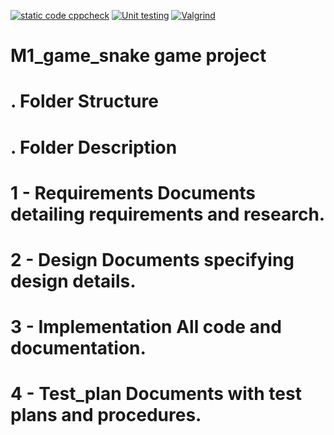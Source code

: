 [![static code cppcheck](https://github.com/sridi17/M1_game_snake-game-project/actions/workflows/cppcheck.yml/badge.svg)](https://github.com/sridi17/M1_game_snake-game-project/actions/workflows/cppcheck.yml)
[![Unit testing](https://github.com/sridi17/M1_game_snake-game-project/actions/workflows/unit-test.yml/badge.svg)](https://github.com/sridi17/M1_game_snake-game-project/actions/workflows/unit-test.yml)
[![Valgrind](https://github.com/sridi17/M1_game_snake-game-project/actions/workflows/Valgrind.yml/badge.svg)](https://github.com/sridi17/M1_game_snake-game-project/actions/workflows/Valgrind.yml)


# M1_game_snake game project


# . Folder Structure #
# . Folder Description #
# 1 - Requirements Documents detailing requirements and research. #
# 2 - Design Documents specifying design details. #
# 3 - Implementation All code and documentation. #
# 4 - Test_plan Documents with test plans and procedures. #

